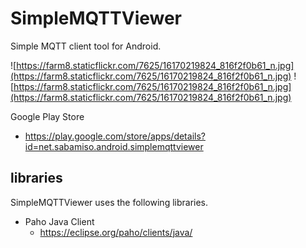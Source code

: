 SimpleMQTTViewer
====

Simple MQTT client tool for Android.

![https://farm8.staticflickr.com/7625/16170219824_816f2f0b61_n.jpg](https://farm8.staticflickr.com/7625/16170219824_816f2f0b61_n.jpg)
![https://farm8.staticflickr.com/7625/16170219824_816f2f0b61_n.jpg](https://farm8.staticflickr.com/7625/16170219824_816f2f0b61_n.jpg)

Google Play Store

  * https://play.google.com/store/apps/details?id=net.sabamiso.android.simplemqttviewer

libraries
----
SimpleMQTTViewer uses the following libraries.

  * Paho Java Client
    * https://eclipse.org/paho/clients/java/

